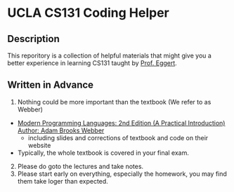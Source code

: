 # UCLA CS131 Coding Helper

## Description
This reporitory is a collection of helpful materials that might give you a better experience in learning CS131 taught by [Prof. Eggert](https://samueli.ucla.edu/people/paul-eggert/).

## Written in Advance
1. Nothing could be more important than the textbook (We refer to as Webber)
  * [Modern Programming Languages: 2nd Edition (A Practical Introduction) Author: Adam Brooks Webber](http://www.webber-labs.com/mpl/)
    * including slides and corrections of textbook and code on their website
  * Typically, the whole textbook is covered in your final exam. 
2. Please do goto the lectures and take notes.
3. Please start early on everything, especially the homework, you may find them take loger than expected.